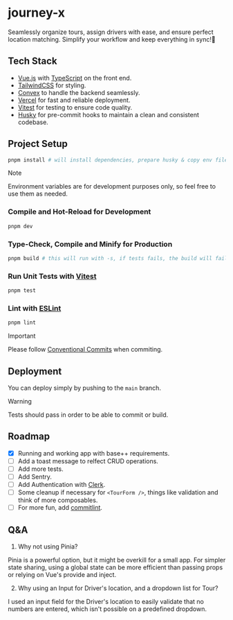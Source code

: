 # journey-x

Seamlessly organize tours, assign drivers with ease, and ensure perfect location matching.
Simplify your workflow and keep everything in sync!🚀

## Tech Stack

- [Vue.js](https://vuejs.org/) with [TypeScript](https://www.typescriptlang.org/) on the front end.
- [TailwindCSS](https://tailwindcss.com/) for styling.
- [Convex](https://www.convex.dev/) to handle the backend seamlessly.
- [Vercel](https://vercel.com/) for fast and reliable deployment.
- [Vitest](https://vitest.dev/) for testing to ensure code quality.
- [Husky](https://typicode.github.io/husky/) for pre-commit hooks to maintain a clean and consistent codebase.

## Project Setup

```sh
pnpm install # will install dependencies, prepare husky & copy env files.
```

> [!NOTE]
> Environment variables are for development purposes only, so feel free to use them as needed.

### Compile and Hot-Reload for Development

```sh
pnpm dev
```

### Type-Check, Compile and Minify for Production

```sh
pnpm build # this will run with -s, if tests fails, the build will fail.
```

### Run Unit Tests with [Vitest](https://vitest.dev/)

```sh
pnpm test
```

### Lint with [ESLint](https://eslint.org/)

```sh
pnpm lint
```

> [!IMPORTANT]  
> Please follow [Conventional Commits](https://www.conventionalcommits.org/en/v1.0.0/) when commiting.

## Deployment

You can deploy simply by pushing to the `main` branch.

> [!WARNING]  
> Tests should pass in order to be able to commit or build.

## Roadmap

- [x] Running and working app with base++ requirements.
- [ ] Add a toast message to relfect CRUD operations.
- [ ] Add more tests.
- [ ] Add Sentry.
- [ ] Add Authentication with [Clerk](https://clerk.com/docs/quickstarts/vue).
- [ ] Some cleanup if necessary for `<TourForm />`, things like validation and think of more composables.
- [ ] For more fun, add [commitlint](https://github.com/conventional-changelog/commitlint?tab=readme-ov-file#getting-started).

## Q&A

1. Why not using Pinia?

Pinia is a powerful option, but it might be overkill for a small app. For simpler state sharing, using a global state can be more efficient than passing props or relying on Vue's provide and inject.

2. Why using an Input for Driver's location, and a dropdown list for Tour?

I used an input field for the Driver's location to easily validate that no numbers are entered, which isn't possible on a predefined dropdown.
